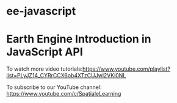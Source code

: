 # ee-javascript


# Earth Engine Introduction in JavaScript API 


To watch more video tutorials:https://www.youtube.com/playlist?list=PLyJZ14_CYRrCCX6ob4XTzCUJwl2VKl0NL
 
 
To subscribe to our YouTube channel: https://www.youtube.com/c/SpatialeLearning

